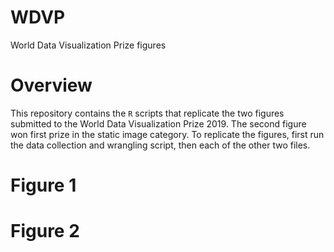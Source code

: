 # WDVP
World Data Visualization Prize figures

# Overview
This repository contains the `R` scripts that replicate the two figures submitted to the World Data Visualization Prize 2019. The second figure won first prize in the static image category.
To replicate the figures, first run the data collection and wrangling script, then each of the other two files. 

# Figure 1

# Figure 2
